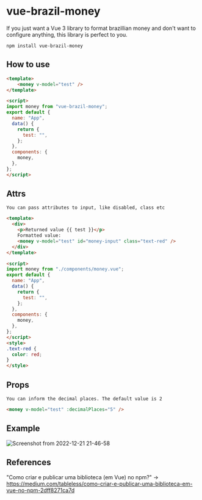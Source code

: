 # vue-brazil-money
If you just want a Vue 3 library to format brazillian money and don't want to configure anything, this library is perfect to you. 

```
npm install vue-brazil-money
```

## How to use
```html
<template>
    <money v-model="test" />
</template>

<script>
import money from "vue-brazil-money";
export default {
  name: "App",
  data() {
    return {
      test: "",
    };
  },
  components: {
    money,
  },
};
</script>
```

## Attrs
```
You can pass attributes to input, like disabled, class etc
```
```html
<template>
  <div>
    <p>Returned value {{ test }}</p>
    Formatted value:
    <money v-model="test" id="money-input" class="text-red" />
  </div>
</template>

<script>
import money from "./components/money.vue";
export default {
  name: "App",
  data() {
    return {
      test: "",
    };
  },
  components: {
    money,
  },
};
</script>
<style>
.text-red {
  color: red;
}
</style>

```

## Props
```
You can inform the decimal places. The default value is 2
```
```html
<money v-model="test" :decimalPlaces="5" />
```

## Example
![Screenshot from 2022-12-21 21-46-58](https://user-images.githubusercontent.com/65973246/209030795-175134ef-a653-4f74-a5a3-6f332fa4519a.png)



## References
"Como criar e publicar uma biblioteca (em Vue) no npm?" -> https://medium.com/tableless/como-criar-e-publicar-uma-biblioteca-em-vue-no-npm-2dff8271ca7d
